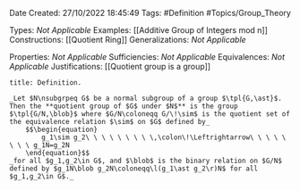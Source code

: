 <div class="topSpace"></div>

Date Created: 27/10/2022 18:45:49
Tags: #Definition #Topics/Group_Theory

Types: _Not Applicable_
Examples: [[Additive Group of Integers mod n]]
Constructions: [[Quotient Ring]]
Generalizations: _Not Applicable_

Properties: _Not Applicable_
Sufficiencies: _Not Applicable_
Equivalences: _Not Applicable_
Justifications: [[Quotient group is a group]]

``` ad-Definition
title: Definition.

_Let $N\nsubgrpeq G$ be a normal subgroup of a group $\tpl{G,\ast}$. Then the **quotient group of $G$ under $N$** is the group $\tpl{G/N,\blob}$ where $G/N\coloneqq G/\!\sim$ is the quotient set of the equivalence relation $\sim$ on $G$ defined by_
    $$\begin{equation}
        g_1\sim g_2\ \ \ \ \ \ \ \ \,\colon\!\Leftrightarrow\ \ \ \ \ \ \ \ g_1N=g_2N
    \end{equation}$$
_for all $g_1,g_2\in G$, and $\blob$ is the binary relation on $G/N$ defined by $g_1N\blob g_2N\coloneqq\l(g_1\ast g_2\r)N$ for all $g_1,g_2\in G$._

```

